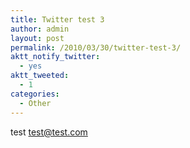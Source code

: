 ```yaml
---
title: Twitter test 3
author: admin
layout: post
permalink: /2010/03/30/twitter-test-3/
aktt_notify_twitter:
  - yes
aktt_tweeted:
  - 1
categories:
  - Other
---
```

test test@test.com